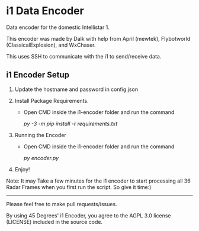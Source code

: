 # i1 Data Encoder
Data encoder for the domestic Intellistar 1.

This encoder was made by Dalk with help from April (mewtek), Flybotworld (ClassicalExplosion), and WxChaser.

This uses SSH to communicate with the i1 to send/receive data.

i1 Encoder Setup
---------------

1. Update the hostname and password in config.json
   
2. Install Package Requirements.
   - Open CMD inside the i1-encoder folder and run the command

     *py -3 -m pip install -r requirements.txt*
     
3. Running the Encoder
   - Open CMD inside the i1-encoder folder and run the command

     *py encoder.py*

4. Enjoy!


Note: It may Take a few minutes for the i1 encoder to start processing all 36 Radar Frames when you first run the script. So give it time:)

---------------


Please feel free to make pull requests/issues.

By using 45 Degrees' i1 Encoder, you agree to the AGPL 3.0 license (LICENSE) included in the source code. 


